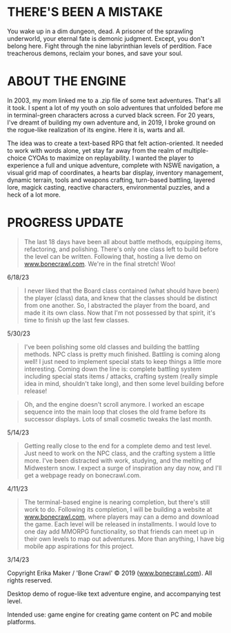 # THERE'S BEEN A MISTAKE

You wake up in a dim dungeon, dead. A prisoner of the sprawling underworld, your eternal fate is demonic judgment. Except, you don't belong here.
Fight through the nine labyrinthian levels of perdition. Face treacherous demons, reclaim your bones, and save your soul.

# ABOUT THE ENGINE 

In 2003, my mom linked me to a .zip file of some text adventures. That's all it took. I spent a lot of my youth on solo adventures that unfolded before me in terminal-green characters across a curved black screen. For 20 years, I've dreamt of building my own adventure and, in 2019, I broke ground on the rogue-like realization of its engine. Here it is, warts and all.

The idea was to create a text-based RPG that felt action-oriented. It needed to work with words alone, yet stay far away from the realm of multiple-choice CYOAs to maximize on replayability. I wanted the player to experience a full and unique adventure, complete with NSWE navigation, a visual grid map of coordinates, a hearts bar display, inventory management, dynamic terrain, tools and weapons crafting, turn-based battling, layered lore, magick casting, reactive characters, environmental puzzles, and a heck of a lot more. 


# PROGRESS UPDATE

> The last 18 days have been all about battle methods, equipping items, refactoring, and polishing. There's only one class left to build before the level can be written. Following that, hosting a live demo on www.bonecrawl.com. We're in the final stretch! Woo! 

6/18/23

> I never liked that the Board class contained (what should have been) the player (class) data, and knew that the classes should be distinct from one another. So, I abstracted the player from the board, and made it its own class. Now that I'm not possessed by that spirit, it's time to finish up the last few classes. 

5/30/23

> I've been polishing some old classes and building the battling methods. NPC class is pretty much finished. Battling is coming along well! I just need to implement special stats to keep things a little more interesting. Coming down the line is: complete battling system including special stats items / attacks, crafting system (really simple idea in mind, shouldn't take long), and then some level building before release! 

> Oh, and the engine doesn't scroll anymore. I worked an escape sequence into the main loop that closes the old frame before its successor displays. Lots of small cosmetic tweaks the last month. 

5/14/23 


> Getting really close to the end for a complete demo and test level. Just need to work on the NPC class, and the crafting system a little more. I've been distracted with work, studying, and the melting of Midwestern snow. I expect a surge of inspiration any day now, and I'll get a webpage ready on bonecrawl.com.

4/11/23


> The terminal-based engine is nearing completion, but there's still work to do. Following its completion, I will be building a website at www.bonecrawl.com, where players may can a demo and download the game. Each level will be released in installments. I would love to one day add MMORPG functionality, so that friends can meet up in their own levels to map out adventures. More than anything, I have big mobile app aspirations for this project. 

3/14/23


Copyright Erika Maker  / 'Bone Crawl' © 2019 (www.bonecrawl.com). All rights reserved.

Desktop demo of rogue-like text adventure engine, and accompanying test level.

Intended use: game engine for creating game content on PC and mobile platforms. 
